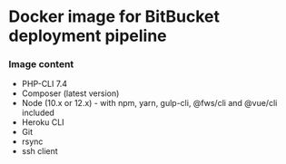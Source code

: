 # Docker image for BitBucket deployment pipeline

### Image content
- PHP-CLI 7.4
- Composer (latest version)
- Node (10.x or 12.x) - with npm, yarn, gulp-cli, @fws/cli and @vue/cli included
- Heroku CLI
- Git
- rsync
- ssh client
